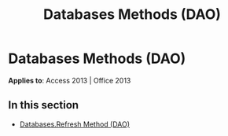 ﻿---
title: Databases Methods (DAO)
TOCTitle: Methods
ms:assetid: 32dbdfb0-a80f-43a1-8f68-8a6ab040f602
ms:mtpsurl: https://msdn.microsoft.com/en-us/library/Dn124273(v=office.15)
ms:contentKeyID: 52071908
ms.date: 09/18/2015
mtps_version: v=office.15
---

# Databases Methods (DAO)


**Applies to**: Access 2013 | Office 2013

## In this section

  - [Databases.Refresh Method (DAO)](databases-refresh-method-dao.md)


